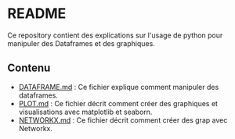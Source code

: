 # README

Ce repository contient des explications sur l'usage de python pour manipuler des Dataframes et des graphiques.

## Contenu

- [DATAFRAME.md](./DATAFRAME.md) : Ce fichier explique comment manipuler des dataframes.
- [PLOT.md](./PLOT.md) : Ce fichier décrit comment créer des graphiques et visualisations avec matplotlib et seaborn.
- [NETWORKX.md](./PLOT.md) : Ce fichier décrit comment créer des grap avec Networkx.
